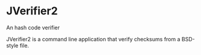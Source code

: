 # JVerifier2
An hash code verifier

JVerifier2 is a command line application that verify checksums from a BSD-style file.
